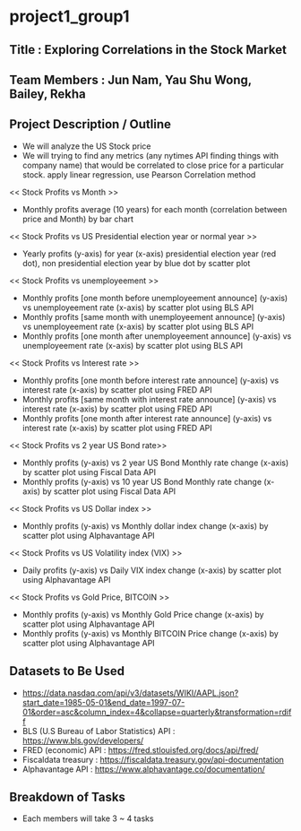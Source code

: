 # project1_group1

## Title : Exploring Correlations in the Stock Market

## Team Members : Jun Nam, Yau Shu Wong, Bailey, Rekha

## Project Description / Outline  

- We will analyze the US Stock price
- We will trying to find any metrics (any nytimes API finding things with company name) that would be correlated to close price for a particular stock. apply linear regression, use Pearson Correlation method

<< Stock Profits vs Month >>
- Monthly profits average (10 years) for each month (correlation between price and Month) by bar chart

<< Stock Profits vs US Presidential election year or normal year >>
- Yearly profits (y-axis) for year (x-axis) presidential election year (red dot), non presidential election year by blue dot by scatter plot

<< Stock Profits vs unemployeement >>
- Monthly profits [one month before unemployeement announce] (y-axis) vs unemployeement rate (x-axis) by scatter plot using BLS API
- Monthly profits [same month with unemployeement announce] (y-axis) vs unemployeement rate (x-axis) by scatter plot using BLS API
- Monthly profits [one month after unemployeement announce] (y-axis) vs unemployeement rate (x-axis) by scatter plot using BLS API

<< Stock Profits vs Interest rate >>
- Monthly profits [one month before interest rate announce] (y-axis) vs interest rate (x-axis) by scatter plot using FRED API
- Monthly profits [same month with interest rate announce] (y-axis) vs interest rate (x-axis) by scatter plot using FRED API
- Monthly profits [one month after interest rate announce] (y-axis) vs interest rate (x-axis) by scatter plot using FRED API

<< Stock Profits vs 2 year US Bond rate>>
- Monthly profits (y-axis) vs 2 year US Bond Monthly rate change (x-axis) by scatter plot using Fiscal Data API
- Monthly profits (y-axis) vs 10 year US Bond Monthly rate change (x-axis) by scatter plot using Fiscal Data API

<< Stock Profits vs US Dollar index >>
- Monthly profits (y-axis) vs Monthly dollar index change (x-axis) by scatter plot using Alphavantage API

<< Stock Profits vs US Volatility index (VIX) >>
- Daily profits (y-axis) vs Daily VIX index change (x-axis) by scatter plot using Alphavantage API

<< Stock Profits vs Gold Price, BITCOIN >>
- Monthly profits (y-axis) vs Monthly Gold Price change (x-axis) by scatter plot using Alphavantage API
- Monthly profits (y-axis) vs Monthly BITCOIN Price change (x-axis) by scatter plot using Alphavantage API

## Datasets to Be Used
- https://data.nasdaq.com/api/v3/datasets/WIKI/AAPL.json?start_date=1985-05-01&end_date=1997-07-01&order=asc&column_index=4&collapse=quarterly&transformation=rdiff
- BLS (U.S Bureau of Labor Statistics) API : https://www.bls.gov/developers/
- FRED (economic) API : https://fred.stlouisfed.org/docs/api/fred/
- Fiscaldata treasury : https://fiscaldata.treasury.gov/api-documentation
- Alphavantage API : https://www.alphavantage.co/documentation/

## Breakdown of Tasks
- Each members will take 3 ~ 4 tasks 
